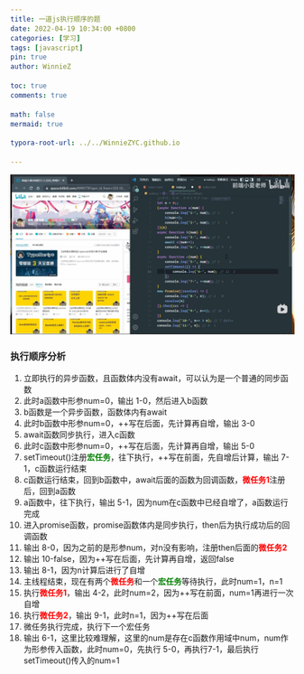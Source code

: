 ```yaml
---
title: 一道js执行顺序的题
date: 2022-04-19 10:34:00 +0800
categories: [学习]
tags: [javascript]
pin: true
author: WinnieZ

toc: true
comments: true

math: false
mermaid: true

typora-root-url: ../../WinnieZYC.github.io

---
```


![pic1](/assets/blog_res/2022-04-19-post.assets/pic1.jpg)

### 执行顺序分析

1. 立即执行的异步函数，且函数体内没有await，可以认为是一个普通的同步函数
2. 此时a函数中形参num=0，输出 1-0，然后进入b函数
3. b函数是一个异步函数，函数体内有await
4. 此时b函数中形参num=0，++写在后面，先计算再自增，输出 3-0
5. await函数同步执行，进入c函数
6. 此时c函数中形参num=0，++写在后面，先计算再自增，输出 5-0
7. setTimeout()注册<font color=#008000>**宏任务**</font>，往下执行，++写在前面，先自增后计算，输出 7-1，c函数运行结束
8. c函数运行结束，回到b函数中，await后面的函数为回调函数，<font color=#FF000>**微任务1**</font>注册后，回到a函数
9. a函数中，往下执行，输出 5-1，因为num在c函数中已经自增了，a函数运行完成
10. 进入promise函数，promise函数体内是同步执行，then后为执行成功后的回调函数
11. 输出 8-0，因为之前的是形参num，对n没有影响，注册then后面的<font color=#FF000>**微任务2**</font>
12. 输出 10-false，因为++写在后面，先计算再自增，返回false
13. 输出 8-1，因为n计算后进行了自增
14. 主线程结束，现在有两个<font color=#FF000>**微任务**</font>和一个<font color=#008000>**宏任务**</font>等待执行，此时num=1，n=1
15. 执行<font color=#FF000>**微任务1**</font>，输出 4-2，此时num=2，因为++写在前面，num=1再进行一次自增
16. 执行<font color=#FF000>**微任务2**</font>，输出 9-1，此时n=1，因为++写在后面
17. 微任务执行完成，执行下一个宏任务
18. 输出 6-1，这里比较难理解，这里的num是存在c函数作用域中num，num作为形参传入函数，此时num=0，先执行 5-0，再执行7-1，最后执行setTimeout()传入的num=1